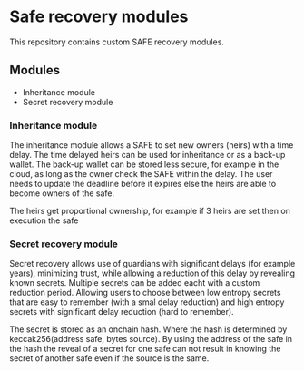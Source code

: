 # Safe recovery modules
This repository contains custom SAFE recovery modules. 

## Modules
- Inheritance module
- Secret recovery module

### Inheritance module
The inheritance module allows a SAFE to set new owners (heirs) with a time delay. The time delayed heirs can be used for inheritance or as a back-up wallet. The back-up wallet can be stored less secure, for example in the cloud, as long as the owner check the SAFE within the delay. The user needs to update the deadline before it expires else the heirs are able to become owners of the safe. 

The heirs get proportional ownership, for example if 3 heirs are set then on execution the safe  

### Secret recovery module
Secret recovery allows use of guardians with significant delays (for example years), minimizing trust, while allowing a reduction of this delay by revealing known secrets. Multiple secrets can be added eacht with a custom reduction period. Allowing users to choose between low entropy secrets that are easy to remember (with a smal delay reduction) and high entropy secrets with significant delay reduction (hard to remember).

The secret is stored as an onchain hash. Where the hash is determined by keccak256(address safe, bytes source). By using the address of the safe in the hash the reveal of a secret for one safe can not result in knowing the secret of another safe even if the source is the same. 
